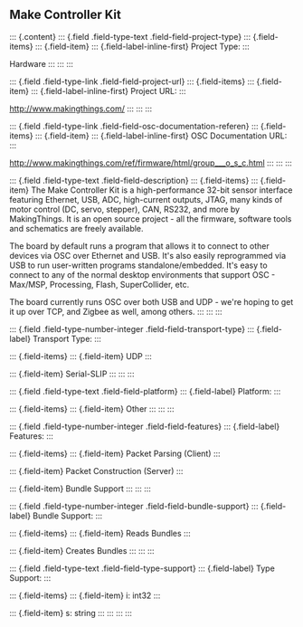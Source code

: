## Make Controller Kit

::: {.content}
::: {.field .field-type-text .field-field-project-type}
::: {.field-items}
::: {.field-item}
::: {.field-label-inline-first}
Project Type:
:::

Hardware
:::
:::
:::

::: {.field .field-type-link .field-field-project-url}
::: {.field-items}
::: {.field-item}
::: {.field-label-inline-first}
Project URL:
:::

<http://www.makingthings.com/>
:::
:::
:::

::: {.field .field-type-link .field-field-osc-documentation-referen}
::: {.field-items}
::: {.field-item}
::: {.field-label-inline-first}
OSC Documentation URL:
:::

<http://www.makingthings.com/ref/firmware/html/group___o_s_c.html>
:::
:::
:::

::: {.field .field-type-text .field-field-description}
::: {.field-items}
::: {.field-item}
The Make Controller Kit is a high-performance 32-bit sensor interface
featuring Ethernet, USB, ADC, high-current outputs, JTAG, many kinds of
motor control (DC, servo, stepper), CAN, RS232, and more by
MakingThings. It is an open source project - all the firmware, software
tools and schematics are freely available.

The board by default runs a program that allows it to connect to other
devices via OSC over Ethernet and USB. It\'s also easily reprogrammed
via USB to run user-written programs standalone/embedded. It\'s easy to
connect to any of the normal desktop environments that support OSC -
Max/MSP, Processing, Flash, SuperCollider, etc.

The board currently runs OSC over both USB and UDP - we\'re hoping to
get it up over TCP, and Zigbee as well, among others.
:::
:::
:::

::: {.field .field-type-number-integer .field-field-transport-type}
::: {.field-label}
Transport Type:
:::

::: {.field-items}
::: {.field-item}
UDP
:::

::: {.field-item}
Serial-SLIP
:::
:::
:::

::: {.field .field-type-text .field-field-platform}
::: {.field-label}
Platform:
:::

::: {.field-items}
::: {.field-item}
Other
:::
:::
:::

::: {.field .field-type-number-integer .field-field-features}
::: {.field-label}
Features:
:::

::: {.field-items}
::: {.field-item}
Packet Parsing (Client)
:::

::: {.field-item}
Packet Construction (Server)
:::

::: {.field-item}
Bundle Support
:::
:::
:::

::: {.field .field-type-number-integer .field-field-bundle-support}
::: {.field-label}
Bundle Support:
:::

::: {.field-items}
::: {.field-item}
Reads Bundles
:::

::: {.field-item}
Creates Bundles
:::
:::
:::

::: {.field .field-type-text .field-field-type-support}
::: {.field-label}
Type Support:
:::

::: {.field-items}
::: {.field-item}
i: int32
:::

::: {.field-item}
s: string
:::
:::
:::
:::
